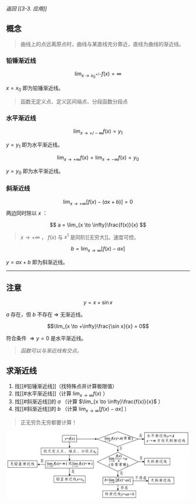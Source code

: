 *返回 [[3-3. 应用]]*

## 概念

> 曲线上的点远离原点时，曲线与某直线充分靠近，直线为曲线的渐近线。

### 铅锤渐近线

$$\lim_{x \to x_0^{+/-}} f(x) = \infty$$

$x = x_0$ 即为铅锤渐近线。

> 函数无定义点、定义区间端点、分段函数分段点

### 水平渐近线

$$\lim_{x \to +/- \infty} f(x) = y_1$$

$y = y_1$ 即为水平渐近线。

$$\lim_{x \to + \infty} f(x) = \lim_{x \to - \infty} f(x) = y_0$$

$y = y_0$ 即为水平渐近线。

### 斜渐近线

$$
\lim_{x \to +\infty}[f(x)-(ax+b)] = 0
$$
两边同时除以 $x$ ：

$$
a = \lim_{x \to \infty}\frac{f(x)}{x}
$$

> $x \to + \infty$ ， $f(x)$ 与 $x^1$ 是同阶[[无穷大]]。速度可控。

$$b = \lim_{x \to \infty}[f(x)-ax]$$

$y = ax + b$ 即为斜渐近线。

***

## 注意

$$y = x + \sin x$$

$a$ 存在，但 $b$ 不存在 $\Rightarrow$ 无渐近线。

$$\lim_{x \to +\infty}\frac{\sin x}{x} = 0$$

符合条件 $\Rightarrow y=0$ 是水平渐近线。

> *函数可以与渐近线有交点。*

## 求渐近线

1. 找[[#铅锤渐近线]]（找特殊点并计算极限值）
2. 找[[#水平渐近线]]（计算 $\lim_{x \to \infty}f(x)$ ）
3. 找[[#斜渐近线]]的 $a$  （计算 $\lim_{x \to \infty}\frac{f(x)}{x}$ ）
4. 找[[#斜渐近线]]的 $b$ （计算 $\lim_{x \to \infty}[f(x)-ax]$ ）

> 正无穷负无穷都要计算！

![solve](/assets/approx_line_solve.jpg)
